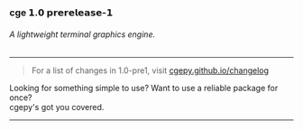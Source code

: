 ### cge 𝟭.𝟬 𝗽𝗿𝗲𝗿𝗲𝗹𝗲𝗮𝘀𝗲-𝟭
###### A lightweight terminal graphics engine.
***
> For a list of changes in 1.0-pre1, visit [cgepy.github.io/changelog](https://cgepy.github.io/changelog)

Looking for something simple to use? Want to use a reliable package for once?\
cgepy's got you covered.
***
